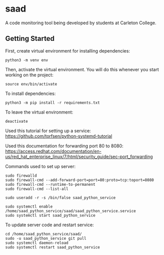 # saad
A code monitoring tool being developed by students at Carleton College.

## Getting Started
First, create virtual environment for installing dependencies:

```
python3 -m venv env
```

Then, activate the virtual environment. You will do this whenever you start working on the project:

```
source env/bin/activate
```

To install dependencies:

```
python3 -m pip install -r requirements.txt
```


To leave the virtual environment:

```
deactivate
```


Used this tutorial for setting up a service:
<https://github.com/torfsen/python-systemd-tutorial>

Used this documentation for forwarding port 80 to 8080:
<https://access.redhat.com/documentation/en-us/red_hat_enterprise_linux/7/html/security_guide/sec-port_forwarding>

Commands used to set up server:

```
sudo firewalld
sudo firewall-cmd --add-forward-port=port=80:proto=tcp:toport=8080
sudo firewall-cmd --runtime-to-permanent
sudo firewall-cmd --list-all

sudo useradd -r -s /bin/false saad_python_service

sudo systemctl enable /home/saad_python_service/saad/saad_python_service.service
sudo systemctl start saad_python_service
```

To update server code and restart service:

```
cd /home/saad_python_service/saad/
sudo -u saad_python_service git pull
sudo systemctl daemon-reload
sudo systemctl restart saad_python_service
```

